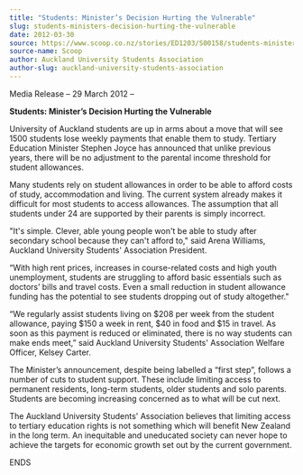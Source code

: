 ```yaml
---
title: "Students: Minister’s Decision Hurting the Vulnerable"
slug: students-ministers-decision-hurting-the-vulnerable
date: 2012-03-30
source: https://www.scoop.co.nz/stories/ED1203/S00158/students-ministers-decision-hurting-the-vulnerable.htm
source-name: Scoop
author: Auckland University Students Association
author-slug: auckland-university-students-association
---
```


<p>Media Release – 29 March 2012 –<p>

<p><b> Students:
Minister’s Decision Hurting the
Vulnerable</b></p>

<p>University of Auckland students are up in
arms about a move that will see 1500 students lose weekly
payments that enable them to study. Tertiary Education
Minister Stephen Joyce has announced that unlike previous
years, there will be no adjustment to the parental income
threshold for student allowances.</p>

<p>Many students rely
on student allowances in order to be able to afford costs of
study, accommodation and living. The current system already
makes it difficult for most students to access allowances.
The assumption that all students under 24 are supported by
their parents is simply incorrect.</p>

<p>"It's simple. Clever,
able young people won't be able to study after secondary
school because they can't afford to," said Arena Williams,
Auckland University Students' Association
President.</p>

<p>“With high rent prices, increases in
course-related costs and high youth unemployment, students
are struggling to afford basic essentials such as doctors’
bills and travel costs. Even a small reduction in student
allowance funding has the potential to see students dropping
out of study altogether."<p>

<p>“We regularly assist
students living on $208 per week from the student allowance,
paying $150 a week in rent, $40 in food and $15 in travel.
As soon as this payment is reduced or eliminated, there is
no way students can make ends meet,” said Auckland
University Students' Association Welfare Officer, Kelsey
Carter.<p>
<p>The Minister’s announcement, despite being
labelled a “first step”, follows a number of cuts to
student support. These include limiting access to permanent
residents, long-term students, older students and solo
parents. Students are becoming increasing concerned as to
what will be cut next.</p>

<p>The Auckland University
Students' Association believes that limiting access to
tertiary education rights is not something which will
benefit New Zealand in the long term. An inequitable and
uneducated society can never hope to achieve the targets for
economic growth set out by the current
government.</p>

<p>ENDS</p>  